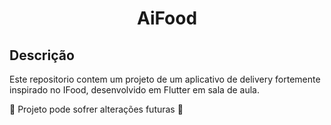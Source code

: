 <h1 align="center"> AiFood </h1>

## Descrição
Este repositorio contem um projeto de um aplicativo de delivery fortemente inspirado no IFood, desenvolvido em Flutter em sala de aula.

:construction: Projeto pode sofrer alterações futuras :construction:
